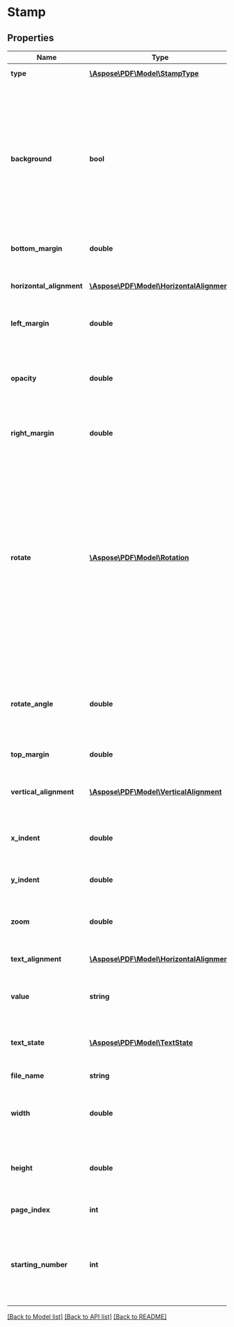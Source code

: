 # Stamp

## Properties
Name | Type | Description | Notes
------------ | ------------- | ------------- | -------------
**type** | [**\Aspose\PDF\Model\StampType**](StampType.md) | Gets the stamp type. | 
**background** | **bool** | Sets or gets a bool value that indicates the content is stamped as background. If the value is true, the stamp content is layed at the bottom. By defalt, the value is false, the stamp content is layed at the top. | [optional] 
**bottom_margin** | **double** | Gets or sets bottom margin of stamp. | [optional] 
**horizontal_alignment** | [**\Aspose\PDF\Model\HorizontalAlignment**](HorizontalAlignment.md) | Gets or sets Horizontal alignment of stamp on the page. | [optional] 
**left_margin** | **double** | Gets or sets left margin of stamp. | [optional] 
**opacity** | **double** | Gets or sets a value to indicate the stamp opacity. The value is from 0.0 to 1.0. By default the value is 1.0. | [optional] 
**right_margin** | **double** | Gets or sets right margin of stamp. | [optional] 
**rotate** | [**\Aspose\PDF\Model\Rotation**](Rotation.md) | Sets or gets the rotation of stamp content according  values. Note. This property is for set angles which are multiples of 90 degrees (0, 90, 180, 270 degrees). To set arbitrary angle use RotateAngle property.  If angle set by ArbitraryAngle is not multiple of 90 then Rotate property returns Rotation.None. | [optional] 
**rotate_angle** | **double** | Gets or sets rotate angle of stamp in degrees. This property allows to set arbitrary rotate angle. | [optional] 
**top_margin** | **double** | Gets or sets top margin of stamp. | [optional] 
**vertical_alignment** | [**\Aspose\PDF\Model\VerticalAlignment**](VerticalAlignment.md) | Gets or sets vertical alignment of stamp on page. | [optional] 
**x_indent** | **double** | Horizontal stamp coordinate, starting from the left. | [optional] 
**y_indent** | **double** | Vertical stamp coordinate, starting from the bottom. | [optional] 
**zoom** | **double** | Zooming factor of the stamp. Allows to scale stamp. | [optional] 
**text_alignment** | [**\Aspose\PDF\Model\HorizontalAlignment**](HorizontalAlignment.md) | Alignment of the text inside the stamp. | [optional] 
**value** | **string** | Gets or sets string value which is used as stamp on the page. | [optional] 
**text_state** | [**\Aspose\PDF\Model\TextState**](TextState.md) | Gets text properties of the stamp. See  for details. | [optional] 
**file_name** | **string** | Gets or sets the file name. | [optional] 
**width** | **double** | Gets or sets image width. Setting this property allos to scal image horizontally. | [optional] 
**height** | **double** | Gets or sets image height. Setting this image allows to scale image vertically. | [optional] 
**page_index** | **int** | Gets or sets the index of the page. | [optional] 
**starting_number** | **int** | Gets or sets value of the number of starting page. Other pages will be numbered starting from this value. | [optional] 

[[Back to Model list]](../README.md#documentation-for-models) [[Back to API list]](../README.md#documentation-for-api-endpoints) [[Back to README]](../README.md)


